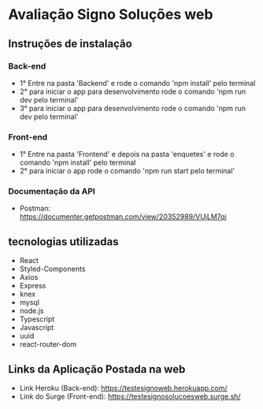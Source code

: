 # Avaliação Signo Soluções web

## Instruções de instalação 

### Back-end

- 1° Entre na pasta 'Backend' e rode o comando 'npm install' pelo terminal
- 2° para iniciar o app para desenvolvimento rode o comando 'npm run dev pelo terminal'
- 3° para iniciar o app para desenvolvimento rode o comando 'npm run dev pelo terminal'

### Front-end
- 1° Entre na pasta 'Frontend' e depois na pasta 'enquetes' e rode o comando 'npm install' pelo terminal
- 2° para iniciar o app rode o comando 'npm run start pelo terminal'

### Documentação da API

- Postman: https://documenter.getpostman.com/view/20352989/VUjLM7qi

## tecnologias utilizadas
- React
- Styled-Components
- Axios
- Express
- knex
- mysql
- node.js
- Typescript
- Javascript
- uuid
- react-router-dom

## Links da Aplicação Postada na web

- Link Heroku (Back-end): https://testesignoweb.herokuapp.com/
- Link do Surge (Front-end): https://testesignosolucoesweb.surge.sh/

